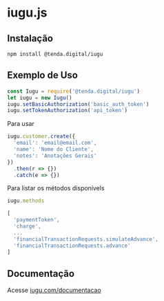 # iugu.js

## Instalação

`npm install @tenda.digital/iugu`

## Exemplo de Uso
```js
const Iugu = require('@tenda.digital/iugu')
let iugu = new Iugu()
iugu.setBasicAuthorization('basic_auth_token')
iugu.setTokenAuthorization('api_token')
```

Para usar

```js
iugu.customer.create({
  'email': 'email@email.com',
  'name': 'Nome do Cliente',
  'notes': 'Anotações Gerais'
})
  .then(r => {})
  .catch(e => {})
```

Para listar os métodos disponívels

```js
iugu.methods

[
  'paymentToken',
  'charge',
  ...
  'financialTransactionRequests.simulateAdvance',
  'financialTransactionRequests.advance'
]
```

## Documentação
Acesse [iugu.com/documentacao](http://iugu.com/documentacao)